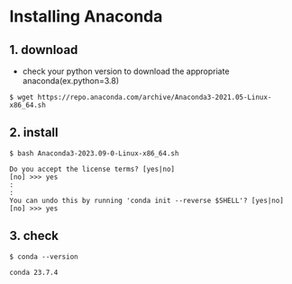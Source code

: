 # Installing Anaconda

## 1. download
- check your python version to download the appropriate anaconda(ex.python=3.8)

```
$ wget https://repo.anaconda.com/archive/Anaconda3-2021.05-Linux-x86_64.sh
```

## 2. install
```
$ bash Anaconda3-2023.09-0-Linux-x86_64.sh

Do you accept the license terms? [yes|no]
[no] >>> yes
:
:
You can undo this by running 'conda init --reverse $SHELL'? [yes|no]
[no] >>> yes
```

## 3. check
```
$ conda --version

conda 23.7.4
```
